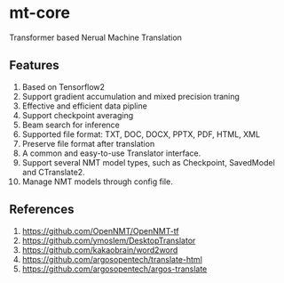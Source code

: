 # mt-core
Transformer based Nerual Machine Translation

## Features
1. Based on Tensorflow2
2. Support gradient accumulation and mixed precision traning
3. Effective and efficient data pipline
4. Support checkpoint averaging
5. Beam search for inference
6. Supported file format: TXT, DOC, DOCX, PPTX, PDF, HTML, XML
7. Preserve file format after translation
8. A common and easy-to-use Translator interface.
9. Support several NMT model types, such as Checkpoint, SavedModel and CTranslate2.
10. Manage NMT models through config file.

## References
1. https://github.com/OpenNMT/OpenNMT-tf
2. https://github.com/ymoslem/DesktopTranslator
3. https://github.com/kakaobrain/word2word
4. https://github.com/argosopentech/translate-html
5. https://github.com/argosopentech/argos-translate
